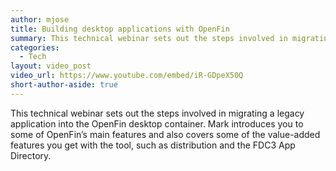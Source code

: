 ```yaml
---
author: mjose
title: Building desktop applications with OpenFin
summary: This technical webinar sets out the steps involved in migrating a legacy application into the OpenFin desktop container, and introduces some of OpenFin's main features.
categories:
  - Tech
layout: video_post
video_url: https://www.youtube.com/embed/iR-GDpeX50Q
short-author-aside: true
---
```


This technical webinar sets out the steps involved in migrating a legacy application into the OpenFin desktop container. Mark introduces you to some of OpenFin’s main features and also covers some of the value-added features you get with the tool, such as distribution and the FDC3 App Directory.
